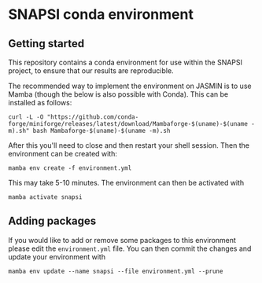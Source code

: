 # SNAPSI conda environment

## Getting started

This repository contains a conda environment for use within the SNAPSI project,
to ensure that our results are reproducible.

The recommended way to implement the environment on JASMIN is to use Mamba
(though the below is also possible with Conda). This can be installed as
follows:

`` curl -L -O "https://github.com/conda-forge/miniforge/releases/latest/download/Mambaforge-$(uname)-$(uname -m).sh"
bash Mambaforge-$(uname)-$(uname -m).sh
``

After this you'll need to close and then restart your shell session. Then the
environment can be created with:

``
mamba env create -f environment.yml
``

This may take 5-10 minutes. The environment can then be activated with 

``
mamba activate snapsi
``

## Adding packages

If you would like to add or remove some packages to this environment please edit the `environment.yml` file. You can then commit the changes and update your environment with 

``mamba env update --name snapsi --file environment.yml --prune``
